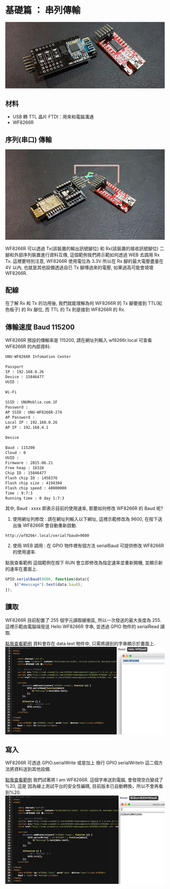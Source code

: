 
# 基礎篇 ： 串列傳輸

![](06_Serial_1200.jpg)


## 材料
* USB 轉 TTL 晶片 FTDI：用來和電腦溝通
* WF8266R

## 序列(串口) 傳輸

![](06_Serial_1.jpg)

WF8266R 可以透過 Tx(該裝置的輸出訊號腳位) 和 Rx(該裝置的接收訊號腳位) 二腳和外部序列裝置進行資料互傳, 這個範例我們將示範如何透過 WEB 去調用 Rx Tx. 這裡要特別注意, WF8266R 使用電位為 3.3V 所以在 Rx 腳的最大電壓盡量在 4V 以內, 也就是其他設備透過自已 Tx 腳傳過來的電壓, 如果過高可能會燒壞 WF8266R.


## 配線
在了解 Rx 和 Tx 的功用後, 我們就能理解為何 WF8266R 的 Tx 腳要接到 TTL(紅色板子) 的 Rx 腳位, 而 TTL 的 Tx 則是接到 WF8266R 的 Rx.


## 傳輸速度 Baud 115200
WF8266R 預設的傳輸率是 115200, 請在網址列輸入 wf8266r.local 可查看 WF8266R 的內部資料:
```
UNU-WF8266R Infomation Center

Passport
IP : 192.168.0.26
Device : 15846477
UUID : 

Wi-Fi

SSID : UNUMoblie.com.1F
Password : 
AP SSID : UNU-WF8266R-274
AP Password : 
Local IP : 192.168.0.26
AP IP : 192.168.4.1

Device

Baud : 115200
Cloud : 0
UUID : 
Firmware : 2015.06.21
Free heap : 18328
Chip ID : 15846477
Flash chip ID : 1458376
Flash chip size : 4194304
Flash chip speed : 40000000
Time : 9:7:3
Running time : 0 day 1:7:3
```
其中, Baud : xxxx 即表示目前的使用速率, 那要如何修改 WF8266R 的 Baud 呢?

1. 使用網址列修改 : 請在網址列輸入以下網址, 這裡示範修改為 9600, 在按下送出後 WF8266R 會自動重新啟動.
```
http://wf8266r.local/serial?baud=9600
```
2. 使用 WEB 調用 : 在 GPIO 物件裡有個方法 serialBaud 可提供修改 WF8266R 的使用速率.

點我查看範例 這個範例在按下 RUN 會立即修改為指定速率並重新開機, 並顯示新的速率在畫面上.
```javascript
GPIO.serialBaud(9600, function(data){
    $("#message").text(data.baud);
});
```

## 讀取
WF8266R 目前配置了 255 個字元讀取緩衝區, 所以一次發送的最大長度為 255. 這裡示範由電腦端發送 Hello WF8266R 字串, 並透過 GPIO 物件的 serialRead 讀取.

[點我查看範例](http://code.unumobile.com/wf8266r/Default?templateName=06_SerialRead.html) 資料會存在 data.text 物件中, 只需將讀到的字串顯示於畫面上.
[![](06_Serial_2.jpg)](http://code.unumobile.com/wf8266r/Default?templateName=06_SerialRead.html)


## 寫入
WF8266R 可透過 GPIO.serialWrite 或是加上 換行 GPIO.serialWriteln 這二個方法將資料送到其他設備.

[點我查看範例](http://code.unumobile.com/wf8266r/Default?templateName=06_SerialWrite.html) 我們試著將 I am WF8266R. 這個字串送到電腦, 會發現空白變成了 %20, 這是 因為線上測試平台的安全性編碼, 目前版本已自動轉換，所以不會再看到%20.
[![](06_Serial_3.jpg)](http://code.unumobile.com/wf8266r/Default?templateName=06_SerialWrite.html)